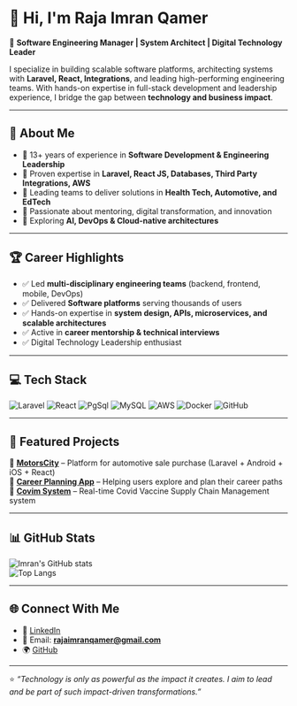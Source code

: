 # 👋 Hi, I'm Raja Imran Qamer  

💼 **Software Engineering Manager | System Architect | Digital Technology Leader**  

I specialize in building scalable software platforms, architecting systems with **Laravel, React, Integrations**, and leading high-performing engineering teams. With hands-on expertise in full-stack development and leadership experience, I bridge the gap between **technology and business impact**.

---

## 🚀 About Me  
- 🔹 13+ years of experience in **Software Development & Engineering Leadership**  
- 🔹 Proven expertise in **Laravel, React JS, Databases, Third Party Integrations, AWS**  
- 🔹 Leading teams to deliver solutions in **Health Tech, Automotive, and EdTech**  
- 🔹 Passionate about mentoring, digital transformation, and innovation  
- 🔹 Exploring **AI, DevOps & Cloud-native architectures**  

---

## 🏆 Career Highlights  
- ✅ Led **multi-disciplinary engineering teams** (backend, frontend, mobile, DevOps)  
- ✅ Delivered **Software platforms** serving thousands of users  
- ✅ Hands-on expertise in **system design, APIs, microservices, and scalable architectures**  
- ✅ Active in **career mentorship & technical interviews**  
- ✅ Digital Technology Leadership enthusiast  

---

## 💻 Tech Stack  
![Laravel](https://img.shields.io/badge/Laravel-F55247?style=for-the-badge&logo=laravel&logoColor=white)
![React](https://img.shields.io/badge/React-20232A?style=for-the-badge&logo=react&logoColor=61DAFB)
![PgSql](https://img.shields.io/badge/PgSQL-339933?style=for-the-badge&logo=pgsql&logoColor=white)
![MySQL](https://img.shields.io/badge/MySQL-005C84?style=for-the-badge&logo=mysql&logoColor=white)
![AWS](https://img.shields.io/badge/AWS-232F3E?style=for-the-badge&logo=amazonaws&logoColor=FF9900)
![Docker](https://img.shields.io/badge/Docker-2496ED?style=for-the-badge&logo=docker&logoColor=white)
![GitHub](https://img.shields.io/badge/GitHub-181717?style=for-the-badge&logo=github&logoColor=white)

---

## 📂 Featured Projects  
🔹 [**MotorsCity**](#) – Platform for automotive sale purchase (Laravel + Android + iOS + React)  
🔹 [**Career Planning App**](#) – Helping users explore and plan their career paths  
🔹 [**Covim System**](#) – Real-time Covid Vaccine Supply Chain Management system  


---

## 📊 GitHub Stats  
![Imran's GitHub stats](https://github-readme-stats.vercel.app/api?username=pakistanimoon&show_icons=true&theme=tokyonight)  
![Top Langs](https://github-readme-stats.vercel.app/api/top-langs/?username=pakistanimoon&layout=compact&theme=tokyonight)  

---

## 🌐 Connect With Me  
- 💼 [LinkedIn](https://www.linkedin.com/in/raja-imran-qamer-07a67725/)  
- 📧 Email: **rajaimranqamer@gmail.com**  
- 🌍 [GitHub](https://github.com/pakistanimoon)  

---

⭐️ _“Technology is only as powerful as the impact it creates. I aim to lead and be part of such impact-driven transformations.”_  

